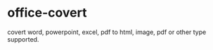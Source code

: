 office-covert
=============

covert word, powerpoint, excel, pdf to html, image, pdf or other type supported.